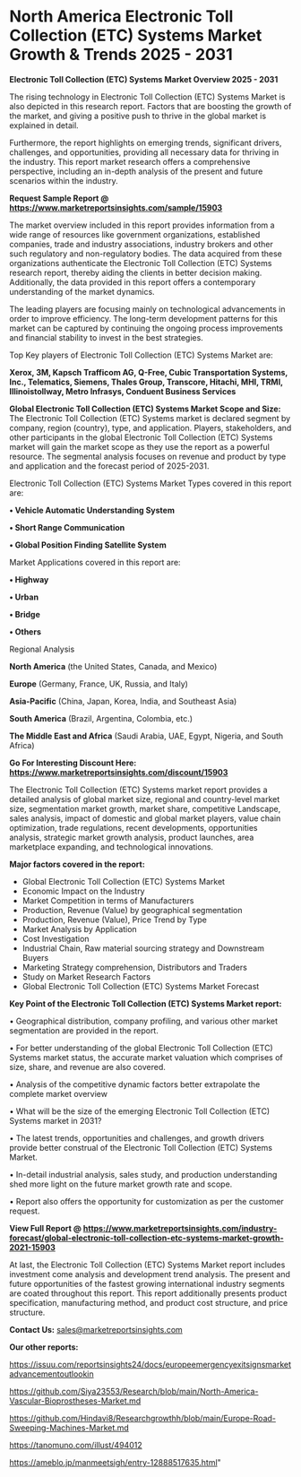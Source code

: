 # North America Electronic Toll Collection (ETC) Systems Market Growth & Trends 2025 - 2031

<Strong> Electronic Toll Collection (ETC) Systems Market Overview 2025 - 2031</strong>

The rising technology in Electronic Toll Collection (ETC) Systems Market is also depicted in this research report. Factors that are boosting the growth of the market, and giving a positive push to thrive in the global market is explained in detail.

Furthermore, the report highlights on emerging trends, significant drivers, challenges, and opportunities, providing all necessary data for thriving in the industry. This report market research offers a comprehensive perspective, including an in-depth analysis of the present and future scenarios within the industry.

<strong>Request Sample Report @ <a href=https://www.marketreportsinsights.com/sample/15903>https://www.marketreportsinsights.com/sample/15903</a></strong>

The market overview included in this report provides information from a wide range of resources like government organizations, established companies, trade and industry associations, industry brokers and other such regulatory and non-regulatory bodies. The data acquired from these organizations authenticate the Electronic Toll Collection (ETC) Systems research report, thereby aiding the clients in better decision making. Additionally, the data provided in this report offers a contemporary understanding of the market dynamics.

The leading players are focusing mainly on technological advancements in order to improve efficiency. The long-term development patterns for this market can be captured by continuing the ongoing process improvements and financial stability to invest in the best strategies.

Top Key players of Electronic Toll Collection (ETC) Systems Market are:

<strong>Xerox, 3M, Kapsch Trafficom AG, Q-Free, Cubic Transportation Systems, Inc., Telematics, Siemens, Thales Group, Transcore, Hitachi, MHI, TRMI, Illinoistollway, Metro Infrasys, Conduent Business Services</strong>

<strong><b>Global Electronic Toll Collection (ETC) Systems Market Scope and Size:</b></strong>
The Electronic Toll Collection (ETC) Systems market is declared segment by company, region (country), type, and application. Players, stakeholders, and other participants in the global Electronic Toll Collection (ETC) Systems market will gain the market scope as they use the report as a powerful resource. The segmental analysis focuses on revenue and product by type and application and the forecast period of 2025-2031.

Electronic Toll Collection (ETC) Systems Market Types covered in this report are:

<strong>• Vehicle Automatic Understanding System

• Short Range Communication

• Global Position Finding Satellite System</strong>

Market Applications covered in this report are:

<strong>• Highway

• Urban

• Bridge

• Others</strong> 

Regional Analysis

<strong>North America</strong> (the United States, Canada, and Mexico)

<strong>Europe</strong> (Germany, France, UK, Russia, and Italy)

<strong>Asia-Pacific</strong> (China, Japan, Korea, India, and Southeast Asia)

<strong>South America</strong> (Brazil, Argentina, Colombia, etc.)

<strong>The Middle East and Africa</strong> (Saudi Arabia, UAE, Egypt, Nigeria, and South Africa)

<strong>Go For Interesting Discount Here: <a href=https://www.marketreportsinsights.com/discount/15903>https://www.marketreportsinsights.com/discount/15903</a></strong>

The Electronic Toll Collection (ETC) Systems market report provides a detailed analysis of global market size, regional and country-level market size, segmentation market growth, market share, competitive Landscape, sales analysis, impact of domestic and global market players, value chain optimization, trade regulations, recent developments, opportunities analysis, strategic market growth analysis, product launches, area marketplace expanding, and technological innovations.

<strong><b>Major factors covered in the report:</b></strong>
<ul>
  <li>Global Electronic Toll Collection (ETC) Systems Market </li>
  <li>Economic Impact on the Industry</li>
  <li>Market Competition in terms of Manufacturers</li>
  <li>Production, Revenue (Value) by geographical segmentation</li>
  <li>Production, Revenue (Value), Price Trend by Type</li>
  <li>Market Analysis by Application</li>
  <li>Cost Investigation</li>
  <li>Industrial Chain, Raw material sourcing strategy and Downstream Buyers</li>
  <li>Marketing Strategy comprehension, Distributors and Traders</li>
  <li>Study on Market Research Factors</li>
  <li>Global Electronic Toll Collection (ETC) Systems Market Forecast</li>
</ul>

<strong><b>Key Point of the Electronic Toll Collection (ETC) Systems Market report:</b></strong>

• Geographical distribution, company profiling, and various other market segmentation are provided in the report.

• For better understanding of the global Electronic Toll Collection (ETC) Systems market status, the accurate market valuation which comprises of size, share, and revenue are also covered.

• Analysis of the competitive dynamic factors better extrapolate the complete market overview

• What will be the size of the emerging Electronic Toll Collection (ETC) Systems market in 2031?

• The latest trends, opportunities and challenges, and growth drivers provide better construal of the Electronic Toll Collection (ETC) Systems Market.

• In-detail industrial analysis, sales study, and production understanding shed more light on the future market growth rate and scope.

• Report also offers the opportunity for customization as per the customer request.

<strong><b>View Full Report @ <a href=https://www.marketreportsinsights.com/industry-forecast/global-electronic-toll-collection-etc-systems-market-growth-2021-15903>https://www.marketreportsinsights.com/industry-forecast/global-electronic-toll-collection-etc-systems-market-growth-2021-15903</a></b></strong>


At last, the Electronic Toll Collection (ETC) Systems Market report includes investment come analysis and development trend analysis. The present and future opportunities of the fastest growing international industry segments are coated throughout this report. This report additionally presents product specification, manufacturing method, and product cost structure, and price structure.

<strong>Contact Us:</strong>
sales@marketreportsinsights.com

<strong>Our other reports:</strong>

<a href=https://issuu.com/reportsinsights24/docs/europeemergencyexitsignsmarketadvancementoutlookin>https://issuu.com/reportsinsights24/docs/europeemergencyexitsignsmarketadvancementoutlookin</a>

<a href=https://github.com/Siya23553/Research/blob/main/North-America-Vascular-Bioprostheses-Market.md>https://github.com/Siya23553/Research/blob/main/North-America-Vascular-Bioprostheses-Market.md</a>

<a href=https://github.com/Hindavi8/Researchgrowthh/blob/main/Europe-Road-Sweeping-Machines-Market.md>https://github.com/Hindavi8/Researchgrowthh/blob/main/Europe-Road-Sweeping-Machines-Market.md</a>

<a href=https://tanomuno.com/illust/494012>https://tanomuno.com/illust/494012</a>

<a href=https://ameblo.jp/manmeetsigh/entry-12888517635.html>https://ameblo.jp/manmeetsigh/entry-12888517635.html</a>"
